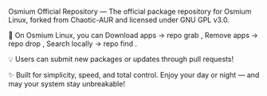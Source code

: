 Osmium Official Repository — The official package repository for Osmium Linux, forked from Chaotic-AUR and licensed under GNU GPL v3.0.

🧩 On Osmium Linux, you can Download apps → repo grab <pkg> , Remove apps → repo drop <pkg> , Search locally → repo find <searchterm> .

💡 Users can submit new packages or updates through pull requests!

✨ Built for simplicity, speed, and total control. Enjoy your day or night — and may your system stay unbreakable!
